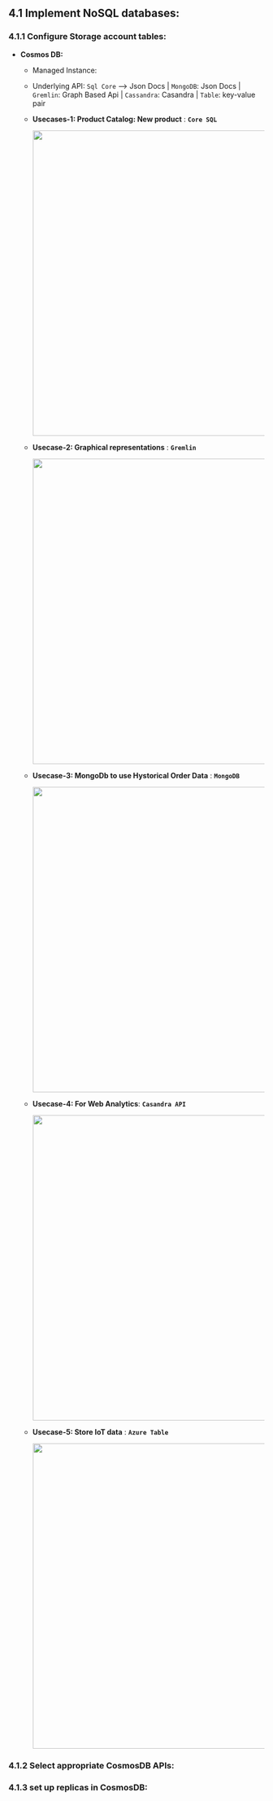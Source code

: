 ## 4.1 Implement NoSQL databases:


### 4.1.1 Configure Storage account tables:

* **Cosmos DB:**
  * Managed Instance: 
  * Underlying API: `Sql Core` --> Json Docs | `MongoDB`: Json Docs | `Gremlin`: Graph Based Api | `Cassandra`: Casandra | `Table`: key-value pair
  
  * **Usecases-1: Product Catalog: New product** : **`Core SQL`**
  
    <img src="https://user-images.githubusercontent.com/24938159/122642511-62b72980-d128-11eb-8b14-ebeec999865c.png" width="600">

  * **Usecase-2: Graphical representations** : **`Gremlin`**

    <img src="https://user-images.githubusercontent.com/24938159/122642622-f8eb4f80-d128-11eb-9507-522b47ecc68d.png" width="600">
  
  * **Usecase-3: MongoDb to use Hystorical Order Data** : **`MongoDB`**
   
    <img src="https://user-images.githubusercontent.com/24938159/122642668-3d76eb00-d129-11eb-959e-7c88500c7c6d.png" width="600">
  
  * **Usecase-4: For Web Analytics**: **`Casandra API`**

    <img src="https://user-images.githubusercontent.com/24938159/122642823-fe956500-d129-11eb-9ada-81e352754263.png" width="600">

  * **Usecase-5: Store IoT data** : **`Azure Table`**
    
    <img src="https://user-images.githubusercontent.com/24938159/122642895-5338e000-d12a-11eb-9f19-b815e4fa00fa.png" width="600">

  
### 4.1.2 Select appropriate CosmosDB APIs:


### 4.1.3 set up replicas in CosmosDB:

